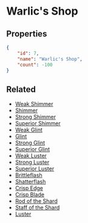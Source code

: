 # Warlic's Shop

<no description available>

## Properties

```json
{
    "id": 7,
    "name": "Warlic's Shop",
    "count": -100
}
```

## Related

- [Weak Shimmer](../items/420-weak-shimmer.md)
- [Shimmer](../items/421-shimmer.md)
- [Strong Shimmer](../items/422-strong-shimmer.md)
- [Superior Shimmer](../items/423-superior-shimmer.md)
- [Weak Glint](../items/424-weak-glint.md)
- [Glint](../items/425-glint.md)
- [Strong Glint](../items/426-strong-glint.md)
- [Superior Glint](../items/427-superior-glint.md)
- [Weak Luster](../items/428-weak-luster.md)
- [Strong Luster](../items/430-strong-luster.md)
- [Superior Luster](../items/431-superior-luster.md)
- [Brittleflash](../items/432-brittleflash.md)
- [Shatterflash](../items/433-shatterflash.md)
- [Crisp Edge](../items/434-crisp-edge.md)
- [Crisp Blade](../items/435-crisp-blade.md)
- [Rod of the Shard](../items/436-rod-of-the-shard.md)
- [Staff of the Shard](../items/437-staff-of-the-shard.md)
- [Luster](../items/429-luster.md)

